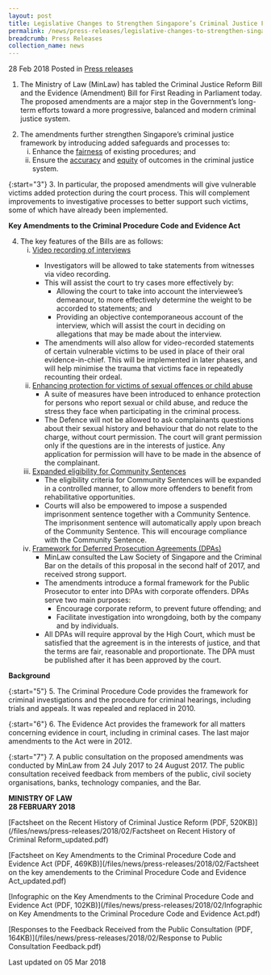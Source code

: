```yaml
---
layout: post
title: Legislative Changes to Strengthen Singapore’s Criminal Justice Framework
permalink: /news/press-releases/legislative-changes-to-strengthen-singapores-criminal-justice-fr
breadcrumb: Press Releases
collection_name: news
---
```

28 Feb 2018 Posted in [Press releases](/news/press-releases)
1. The Ministry of Law (MinLaw) has tabled the Criminal Justice Reform Bill and the Evidence (Amendment) Bill for First Reading in Parliament today. The proposed amendments are a major step in the Government’s long-term efforts toward a more progressive, balanced and modern criminal justice system.

<ol start="2">
<li>The amendments further strengthen Singapore’s criminal justice framework by introducing added safeguards and processes to:

<ol style="list-style-type: lower-roman;">
<li>Enhance the <u>fairness</u> of existing procedures; and</li>
<li> Ensure the <u>accuracy</u> and <u>equity</u> of outcomes in the criminal justice system.</li>
</ol>

</li>
</ol>

{:start="3"}
3. In particular, the proposed amendments will give vulnerable victims added protection during the court process. This will complement improvements to investigative processes to better support such victims, some of which have already been implemented.

**Key Amendments to the Criminal Procedure Code and Evidence Act**

<ol start="4">
<li>The key features of the Bills are as follows:

<ol style="list-style-type: lower-roman;">
<li><u>Video recording of interviews</u></li>

<ul>
<li>Investigators will be allowed to take statements from witnesses via video recording.</li>
<li>This will assist the court to try cases more effectively by:

<ul>
<li>Allowing the court to take into account the interviewee’s demeanour, to more effectively determine the weight to be accorded to statements; and</li>

<li>Providing an objective contemporaneous account of the interview, which will assist the court in deciding on allegations that may be made about the interview.</li>
</ul>

</li>

<li> The amendments will also allow for video-recorded statements of certain vulnerable victims to be used in place of their oral evidence-in-chief. This will be implemented in later phases, and will help minimise the trauma that victims face in repeatedly recounting their ordeal.</li>
</ul>

<li><u> Enhancing protection for victims of sexual offences or child abuse</u>

<ul>
<li>A suite of measures have been introduced to enhance protection for persons who report sexual or child abuse, and reduce the stress they face when participating in the criminal process.</li>

<li>The Defence will not be allowed to ask complainants questions about their sexual history and behaviour that do not relate to the charge, without court permission. The court will grant permission only if the questions are in the interests of justice. Any application for permission will have to be made in the absence of the complainant.</li>
</ul>

</li>
<li><u>Expanded eligibility for Community Sentences</u>

<ul>
<li>The eligibility criteria for Community Sentences will be expanded in a controlled manner, to allow more offenders to benefit from rehabilitative opportunities.</li>

<li>Courts will also be empowered to impose a suspended imprisonment sentence together with a Community Sentence. The imprisonment sentence will automatically apply upon breach of the Community Sentence. This will encourage compliance with the Community Sentence.</li>
</ul>

</li>

<li><u> Framework for Deferred Prosecution Agreements (DPAs)</u>

<ul>

<li>MinLaw consulted the Law Society of Singapore and the Criminal Bar on the details of this proposal in the second half of 2017, and received strong support.</li>

<li>The amendments introduce a formal framework for the Public Prosecutor to enter into DPAs with corporate offenders. DPAs serve two main purposes:

<ul>
<li>Encourage corporate reform, to prevent future offending; and</li>
<li> Facilitate investigation into wrongdoing, both by the company and by individuals.</li>
</ul>


</li>
<li>All DPAs will require approval by the High Court, which must be satisfied that the agreement is in the interests of justice, and that the terms are fair, reasonable and proportionate. The DPA must be published after it has been approved by the court.</li>
</ul>


</li>

</ol>


</li>



</ol>
    
    
**Background**

{:start="5"}
5. The Criminal Procedure Code provides the framework for criminal investigations and the procedure for criminal hearings, including trials and appeals. It was repealed and replaced in 2010.

{:start="6"}
6. The Evidence Act provides the framework for all matters concerning evidence in court, including in criminal cases. The last major amendments to the Act were in 2012.

{:start="7"}
7. A public consultation on the proposed amendments was conducted by MinLaw from 24 July 2017 to 24 August 2017. The public consultation received feedback from members of the public, civil society organisations, banks, technology companies, and the Bar.

**MINISTRY OF LAW**  
**28 FEBRUARY 2018**

[Factsheet on the Recent History of Criminal Justice Reform (PDF, 520KB)](/files/news/press-releases/2018/02/Factsheet on Recent History of Criminal Reform_updated.pdf)


[Factsheet on Key Amendments to the Criminal Procedure Code and Evidence Act (PDF, 469KB)](/files/news/press-releases/2018/02/Factsheet on the key amendements to the Criminal Procedure Code and Evidence Act_updated.pdf)


[Infographic on the Key Amendments to the Criminal Procedure Code and Evidence Act (PDF, 102KB)](/files/news/press-releases/2018/02/Infographic on Key Amendments to the Criminal Procedure Code and Evidence Act.pdf)


[Responses to the Feedback Received from the Public Consultation (PDF, 164KB)](/files/news/press-releases/2018/02/Response to Public Consultation Feedback.pdf)


<p class="right-side-updated">Last updated on 05 Mar 2018</p>

